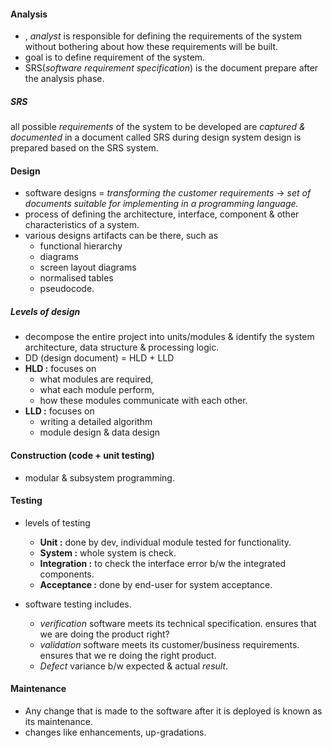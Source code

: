 #### Analysis 
- , *analyst* is responsible for defining the requirements of the system without bothering about how these requirements will be built. 
- goal is to define requirement of the system. 
- SRS(*software requirement specification*) is the document prepare after the analysis phase. 

##### SRS
all possible *requirements* of the system to be developed are *captured & documented* in a document called SRS during design system design is prepared based on the SRS system. 

#### Design 
- software designs = 
  *transforming the customer requirements* -> *set of documents suitable for implementing in a programming language.*
- process of defining the architecture, interface, component & other characteristics of a system. 
- various designs artifacts can be there, such as 
	- functional hierarchy
	- diagrams
	-  screen layout diagrams
	- normalised tables
	- pseudocode. 

##### Levels of design 
- decompose the entire project into units/modules & identify the system architecture, data structure & processing logic. 
- DD (design document) = HLD + LLD
- **HLD :** focuses on 
	- what modules are required, 
	- what each module perform, 
	- how these modules communicate with each other. 
- **LLD :**  focuses on
	- writing a detailed algorithm
	- module design & data design 

#### Construction (code + unit testing) 
- modular & subsystem programming.

#### Testing 
- levels of testing
	- **Unit :** done by dev, individual module tested for functionality. 
	- **System :** whole system is check.
	- **Integration :** to check the interface error b/w the integrated components. 
	- **Acceptance :** done by end-user for system acceptance. 

- software testing includes. 
	- *verification*  software meets its technical specification. ensures that we are doing the product right? 
	- *validation* software meets its customer/business requirements. ensures that we re doing the right product. 
	- *Defect* variance b/w expected & actual *result*.

#### Maintenance 
- Any change that is made to the software after it is deployed is known as its maintenance. 
- changes like enhancements, up-gradations.
